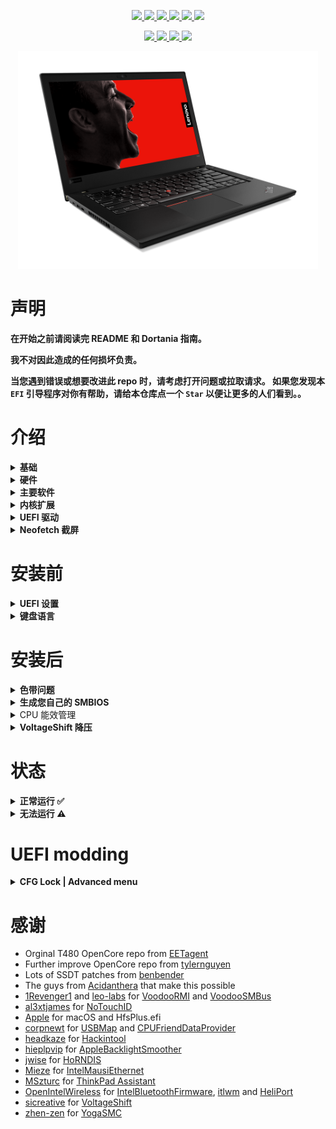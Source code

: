 <p align="center">
<a href="https://www.apple.com/macos/monterey/">
  <img src="https://img.shields.io/badge/macOS-Monterey_v12.2-red.svg"/> </a>
<a href="https://pcsupport.lenovo.com/us/en/products/laptops-and-netbooks/thinkpad-t-series-laptops/thinkpad-t480-type-20l5-20l6/downloads/ds502355">
  <img src="https://img.shields.io/badge/BIOS-1.42-blue"/> </a>
<a href="https://github.com/acidanthera/OpenCorePkg">
  <img src="https://img.shields.io/badge/OpenCore-0.7.8-12AED6"/> </a>
<a href="https://github.com/isherlockliu/Thinkpad-T480-Hackintosh/issues"> 
  <img src="https://img.shields.io/github/issues/isherlockliu/Thinkpad-T480-Hackintosh"/> </a>
<a href="https://github.com/isherlockliu/Thinkpad-T480-Hackintosh/commits/master"> 
  <img src="https://img.shields.io/github/last-commit/isherlockliu/Thinkpad-T480-Hackintosh"/> </a>
<a href="https://github.com/isherlockliu/Thinkpad-T480-Hackintosh/issues?q=is%3Aissue+label%3A%22help+wanted%22+is%3Aclosed">
  <img src="https://img.shields.io/badge/need%20help-0-blue"/> </a>
</p>


<p align="center">
<a href="https://github.com/tylernguyen/obsidian-horizon/blob/main/LICENSE">
   <img src="https://img.shields.io/badge/License-The%20Unlicense-informational.svg"> </a>
<a href="https://damnthattelevision.com/Contact">
   <img src="https://img.shields.io/badge/%40-Contact-FFF27D"> </a>
<a href="https://damnthattelevision.com/Support">
   <img src="https://img.shields.io/badge/%24-Support-ff69b4.svg"> </a>
<a href="">
   <img src="https://img.shields.io/badge/Contributions-Welcome-orange.svg"> </a>
</p>


<p align="center">
<a href="https://github.com/isherlockliu/Thinkpad-T480-Hackintosh/">
  <img src="./Other/README Resources/T480.png" alt="Thinkpad T480" width="480"> </a>
</p>


# 声明

**在开始之前请阅读完 README 和 Dortania 指南。**

**我不对因此造成的任何损坏负责。**

**当您遇到错误或想要改进此 repo 时，请考虑打开问题或拉取请求。 如果您发现本 `EFI` 引导程序对你有帮助，请给本仓库点一个 `Star` 以便让更多的人们看到。。**



# 介绍

<details>
<summary><strong>基础</strong></summary>


- 如果您是刚刚接触 Opencore，请按照 [Dortania](https://dortania.github.io/getting-started/) 的文档学习
- [CorpNewt](https://github.com/corpnewt) 和 [headkaze](https://github.com/headkaze/Hackintool) 提供的的一些有用的工具

</details> 

<details>
<summary><strong>硬件</strong></summary>
<br>


| Category  | Component              | Note                                     |
| --------- | ---------------------- | ---------------------------------------- |
| CPU       | Intel Core i7-8550U    | 20L5A01RHH                               |
| GPU       | Intel UHD 620          | 屏蔽 MX150                               |
| 固态硬盘  | LITEON T11 Plus 512    |                                          |
| 内存      | 16GB DDR4 2400Mhz      |                                          |
| Battery   | Dual battery           |                                          |
| 摄像头    | 720p 摄像头            |                                          |
| Wifi & BT | Intel Wireless-AC 8265 | 可以使用 AirportItlwm 体验到原生的 Wi-Fi |
| 输入设备  | PS2 键盘 & 新思触控板  |                                          |
| 输出      | LG 2k 2560*1440        |                                          |

</details>

<details>
<summary><strong>主要软件</strong></summary>
<br>


| Component      | Version        |
| -------------- | -------------- |
| macOS Monterey | 12.2.1 (21D62) |
| OpenCore       | 0.7.8          |

</details>

<details>
<summary><strong>内核扩展</strong></summary>
<br>


| Kext                   | Version  |
| :--------------------- | -------- |
| AirportItlwm           | 2.1.0    |
| AppleALC               | 1.6.9    |
| CPUFriend              | 1.2.4    |
| CPUFriendDataProvider  | i7-8550U |
| IntelBluetoothFirmware | 2.1.0    |
| IntelMausi             | 1.0.7    |
| Lilu                   | 1.6.0    |
| NoTouchID              | 1.0.4    |
| HibernationFixup.kext  | 1.4.5    |
| VirtualSMC             | 1.2.3    |
| VoltageShift           | 1.22     |
| VoodooPS2Controller    | 2.2.7    |
| VoodooRMI              | 1.3.4    |
| VoodooSMBus            | 3.0.0    |
| WhateverGreen          | 1.5.7    |
| YogaSMC                | 1.5.1    |

</details>

<details>
<summary><strong>UEFI 驱动</strong></summary>
<br>


|     Driver      | Version           |
| :-------------: | ----------------- |
|  AudioDxe.efi   | OpenCorePkg 0.7.8 |
|   HfsPlus.efi   | OcBinaryData      |
| OpenCanopy.efi  | OpenCorePkg 0.7.8 |
| OpenRuntime.efi | OpenCorePkg 0.7.8 |

</details>

<details>
    <summary><strong>Neofetch 截屏</strong></summary>
    <br>
    <p float="left">
        <img src="./Other/README Resources/Neofetch Monterey.png" alt="Neofetch Monterey" width="660">
    </p>
</details> 



# 安装前

<details>  
<summary><strong>UEFI 设置</strong></summary>
<br>

**Security**

- `Security Chip` **Disabled**
- `Memory Protection -> Execution Prevention` **Enabled**
- `Virtualization -> Intel Virtualization Technology` **Enabled**
- `Virtualization -> Intel VT-d Feature` **Enabled**
- `Anti-Theft -> Computrace -> Current Setting` **Disabled**
- `Secure Boot -> Secure Boot` **Disabled**
- `Intel SGX -> Intel SGX Control` **Disabled**
- `Device Guard` **Disabled**

**Startup**

- `UEFI/Legacy Boot` **UEFI Only**
- `CSM Support` **No**

**Thunderbolt**

- `Thunderbolt BIOS Assist Mode` **Disabled**
- `Wake by Thunderbolt(TM) 3` **Disabled**
- `Security Level` **User Authorization**
- `Support in Pre Boot Environment -> Thunderbolt(TM) device` **Enabled**

</details>  

<details>
<summary><strong>键盘语言</strong></summary>
<br>

添加为字符串或数据 [(ProperTree)](https://github.com/corpnewt/ProperTree) 

Format is lang-COUNTRY:keyboard

- 🇺🇸 | [0] en_US - U.S --> en-US:0 --> 656e2d55 533a30

etc.

[AppleKeyboardLayouts.txt](https://github.com/acidanthera/OpenCorePkg/blob/master/Utilities/AppleKeyboardLayouts/AppleKeyboardLayouts.txt)

</details>

# 安装后

<details>  
<summary><strong>色带问题</strong></summary>
<br>

如果您遇到一些严重的色带问题（请记住，T480 1080p 库存面板颜色精度不是很好，cca 50-60% sRGB），您唯一的解决方案是更换 GPU 属性，如下所示，或者将库存面板替换为 T490（400 nits，低功率）。

```
<key>AAPL,ig-platform-id</key>
<data>AAAWGQ==</data>
<key>device-id</key>
<data>FhkAAA==</data>
</dict>
```

不要使用这些任何额外的引导参数！ 从“其他”文件夹获取自定义的 WhatGreen 版本

您可以在 [此处](https://www.eizo.be/monitor-test/) 中通过梯度测试检查您的屏幕，或者只需查看 Launchpad 背景即可。

</details>  

<details>  
<summary><strong>生成您自己的 SMBIOS</strong></summary>
<br>

[GenSMBIOS](https://github.com/corpnewt/GenSMBIOS)

- MacBookPro15,2


</details>  

<details>  
<summary>CPU 能效管理</summary>
<br>

为您的机器生成 CPUFriendDataProvider [此处](https://github.com/fewtarius/CPUFriendFriend) 或使用其他文件夹中提供的文件，风险自负。

</details>  

<details>  
<summary><strong>VoltageShift 降压</strong></summary>
<br>

可以直接从 EFI 文件夹使用 VoltageShift，而不是禁用 SIP。 您需要使用其他文件夹中提供的特定版本。

```diff
如果要使用此功能，请在 config.plist 中启用它
```
</details>  

# 状态

<details>  
<summary><strong>正常运行 ✅</strong></summary>

- [x] 电池百分比
- [x] 蓝牙 - Intel Wireless-AC 8265 (0x0A2B) 
- [x] 开机音效
- [x] 自定义 `OpenCanopy` 
- [x] CPU 能效管理  `如果解锁了 bios 高级菜单可自行设置`
- [x] 文件保险箱 2 `No config.plist changes needed` 
- [x] GPU UHD 620
- [x] HDMI 
- [x] iMessage, FaceTime, App Store, iTunes Store. **生成您自己的 SMBIOS**
- [x] Intel I219V 有线网
- [x] 键盘 `SSDT 重定义了键位，配合 ThinkPad Assistant 使用 `
- [x] 麦克风 `SSDT 重定义了键位，配合 ThinkPad Assistant 使用`
- [x] Realtek® ALC3287 ("ALC257")  音频
- [x] SD 读卡器  
- [x] 屏幕扩展 

- [x] 睡眠唤醒
- [x] 触控板 `1-5 根手指滑动即可。使用更长、更大的触感来模拟力度触感。`
- [x] TrackPoint  `完美运行。 就像在 Windows 或 Linux 上一样.`
- [x] USB 端口 `已定制SSDT`
- [x] 摄像头
- [x] Wifi - Intel Wireless-AC 8265 
- [x] DRM `Widevine, validated on Firefox 82. WhateverGreen's DRM is broken on Big Sur`
- [x] 雷电设备

</details>  

<details>  
<summary><strong>无法运行 ⚠️</strong></summary>

- [ ] 指纹解锁  
- [ ] 随航 `如果您想使用此功能，请购买兼容的 Broadcom 卡！`

</details>  

# UEFI modding

<details>  
<summary><strong>CFG Lock | Advanced menu</strong></summary>
<br>
<img align="right" src="./Other/README Resources/CH341a.jpg" alt="CH341a.jpg" width="210">


可以解锁高级菜单，从而在高级菜单中禁用 CFG 锁定。 需要 SPI 编程器 CH341a，具体可以参考我写的[博客](https://segmentfault.com/a/1190000041408187) 

<br>

</details>  



# 感谢

- Orginal T480 OpenCore repo from [EETagent](https://github.com/EETagent/T480-OpenCore-Hackintosh) 
- Further improve OpenCore repo from [tylernguyen](https://github.com/tylernguyen/x1c6-hackintosh) 
- Lots of SSDT patches from [benbender](https://github.com/benbender)
- The guys from [Acidanthera](https://github.com/acidanthera) that make this possible
- [1Revenger1](https://github.com/1Revenger1) and [leo-labs](https://github.com/leo-labs) for [VoodooRMI](https://github.com/VoodooSMBus/VoodooRMI) and [VoodooSMBus](https://github.com/VoodooSMBus/VoodooSMBus)
- [al3xtjames](https://github.com/al3xtjames) for [NoTouchID](https://github.com/al3xtjames/NoTouchID)
- [Apple](http://apple.com) for macOS and HfsPlus.efi
- [corpnewt](https://github.com/corpnewt) for [USBMap](https://github.com/corpnewt/USBMap) and [CPUFriendDataProvider](https://github.com/corpnewt/CPUFriendFriend)
- [headkaze](https://github.com/headkaze) for [Hackintool](https://github.com/headkaze/Hackintool)
- [hieplpvip](https://github.com/hieplpvip) for [AppleBacklightSmoother](https://github.com/hieplpvip/AppleBacklightSmoother)
- [jwise](https://github.com/jwise) for [HoRNDIS](https://github.com/jwise/HoRNDIS)
- [Mieze](https://github.com/Mieze) for [IntelMausiEthernet](https://github.com/Mieze/IntelMausiEthernet)
- [MSzturc](https://github.com/MSzturc) for [ThinkPad Assistant](https://github.com/MSzturc/ThinkpadAssistant)
- [OpenIntelWireless](https://github.com/OpenIntelWireless/IntelBluetoothFirmware/releases) for [IntelBluetoothFirmware](https://github.com/OpenIntelWireless/IntelBluetoothFirmware), [itlwm](https://github.com/OpenIntelWireless/itlwm) and [HeliPort](hhttps://github.com/OpenIntelWireless/HeliPort)
- [sicreative](https://github.com/sicreative) for [VoltageShift](https://github.com/sicreative/VoltageShift)
- [zhen-zen](https://github.com/zhen-zen) for [YogaSMC](https://github.com/zhen-zen/YogaSMC)